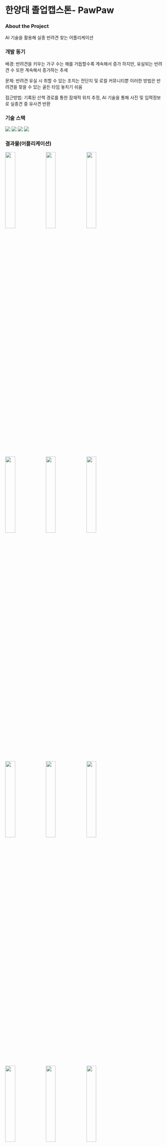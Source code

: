 # 한양대 졸업캡스톤- PawPaw

### About the Project
AI 기술을 활용해 실종 반려견 찾는 어플리케이션

### 개발 동기
배경: 반려견을 키우는 가구 수는 해를 거듭할수록 계속해서 증가 하지만, 유실되는 반려견 수 또한 계속해서 증가하는 추세


문제: 반려견 유실 시 취할 수 있는 조치는 전단지 및 로컬 커뮤니티뿐 이러한 방법은 반려견을 찾을 수 있는 골든 타임 놓치기 쉬움


접근방법: 기록된 산책 경로를 통한 잠재적 위치 추정, AI 기술을 통해 사진 및 입력정보로 실종견 중 유사견 반환

### 기술 스택
<img src="https://img.shields.io/badge/kotlin-7F52FF?style=for-the-badge&logo=kotlin&logoColor=white">    <img src="https://img.shields.io/badge/Android Studio-3DDC84?style=flat-square&logo=Android Studio&logoColor=white"/>  <img src="https://img.shields.io/badge/Firebase-FFCA28?style=flat-square&logo=firebase&logoColor=black"/>  <img src="https://img.shields.io/badge/Flask-000000?style=flat-square&logo=flask&logoColor=white"/>

### 결과물(어플리케이션)
<img width="25%" src="https://github.com/jiohjung98/HanyangCapston/assets/104253583/857ba7da-999d-43d6-805b-e1337caf8a25"/>   <img width="25%" src="https://github.com/jiohjung98/HanyangCapston/assets/104253583/7ee95757-d295-41f7-b02e-088a63cad7e5"/>   <img width="25%" src="https://github.com/jiohjung98/HanyangCapston/assets/104253583/00930e43-4c87-45cc-aa1b-915790362053"/>   
<img width="25%" src="https://github.com/jiohjung98/HanyangCapston/assets/104253583/d9e9eb02-f940-4f40-933b-27569d931f96"/>   <img width="25%" src="https://github.com/jiohjung98/HanyangCapston/assets/104253583/6d696767-e89a-4f1f-b9f4-8d6a27c9d06b"/>   <img width="25%" src="https://github.com/jiohjung98/HanyangCapston/assets/104253583/934d859a-f5ae-4d5b-aca2-a9d006a7b7e9"/>  <img width="25%" src="https://github.com/jiohjung98/HanyangCapston/assets/104253583/660d11a1-d4e6-4ef3-ba9c-c14e9e485b3a"/>   <img width="25%" src="https://github.com/jiohjung98/HanyangCapston/assets/104253583/64ce1f39-cabf-4310-986c-960a59dd50b6"/>   <img width="25%" src="https://github.com/jiohjung98/HanyangCapston/assets/104253583/4fdf99cf-8060-468a-ad73-d3c02c07eccd"/>   <img width="25%" src="https://github.com/jiohjung98/HanyangCapston/assets/104253583/920f46b6-708f-4179-88f2-0b68153cf437"/>   <img width="25%" src="https://github.com/jiohjung98/HanyangCapston/assets/104253583/97406ece-d145-4ec8-a69a-e2ce06b5defe"/>   <img width="25%" src="https://github.com/jiohjung98/HanyangCapston/assets/104253583/8da99ce4-6769-4eb2-afd6-38def1664c96"/>   <img width="25%" src="https://github.com/jiohjung98/HanyangCapston/assets/104253583/546e68b0-6ae2-49a8-9a70-0a65ea5b4d96"/>   <img width="25%" src="https://github.com/jiohjung98/HanyangCapston/assets/104253583/d4098783-b4c7-4f65-884f-8f27000d281b"/>   <img width="25%" src="https://github.com/jiohjung98/HanyangCapston/assets/104253583/2e177b61-06fb-4cf6-9331-cc2dbc8ff0a2"/>
